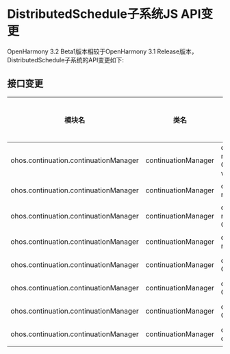 # DistributedSchedule子系统JS API变更

OpenHarmony 3.2 Beta1版本相较于OpenHarmony 3.1 Release版本，DistributedSchedule子系统的API变更如下:

## 接口变更

| 模块名 | 类名 | 方法/属性/枚举/常量 | 变更类型 |
|---|---|---|---|
| ohos.continuation.continuationManager | continuationManager | on(type: "deviceConnect", token: number, callback: Callback\<Array\<ContinuationResult>>): void; | 新增 |
| ohos.continuation.continuationManager | continuationManager | off(type: "deviceConnect", token: number): void; | 新增 |
| ohos.continuation.continuationManager | continuationManager | on(type: "deviceDisconnect", token: number, callback: Callback\<Array\<string>>): void; | 新增 |
| ohos.continuation.continuationManager | continuationManager | off(type: "deviceDisconnect", token: number): void; | 新增 |
| ohos.continuation.continuationManager | continuationManager | on(type: "deviceConnect", callback: Callback\<ContinuationResult>): void; | 废弃 |
| ohos.continuation.continuationManager | continuationManager | off(type: "deviceConnect", callback?: Callback\<ContinuationResult>): void; | 废弃 |
| ohos.continuation.continuationManager | continuationManager | on(type: "deviceDisconnect", callback: Callback\<string>): void; | 废弃 |
| ohos.continuation.continuationManager | continuationManager | off(type: "deviceDisconnect", callback?: Callback\<string>): void; | 废弃 |
